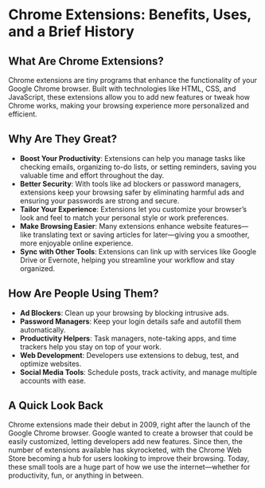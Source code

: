 # Chrome Extensions: Benefits, Uses, and a Brief History

## What Are Chrome Extensions?  
Chrome extensions are tiny programs that enhance the functionality of your Google Chrome browser. Built with technologies like HTML, CSS, and JavaScript, these extensions allow you to add new features or tweak how Chrome works, making your browsing experience more personalized and efficient.

## Why Are They Great?  

- **Boost Your Productivity**: Extensions can help you manage tasks like checking emails, organizing to-do lists, or setting reminders, saving you valuable time and effort throughout the day.
- **Better Security**: With tools like ad blockers or password managers, extensions keep your browsing safer by eliminating harmful ads and ensuring your passwords are strong and secure.
- **Tailor Your Experience**: Extensions let you customize your browser’s look and feel to match your personal style or work preferences.
- **Make Browsing Easier**: Many extensions enhance website features—like translating text or saving articles for later—giving you a smoother, more enjoyable online experience.
- **Sync with Other Tools**: Extensions can link up with services like Google Drive or Evernote, helping you streamline your workflow and stay organized.

## How Are People Using Them?

- **Ad Blockers**: Clean up your browsing by blocking intrusive ads.
- **Password Managers**: Keep your login details safe and autofill them automatically.
- **Productivity Helpers**: Task managers, note-taking apps, and time trackers help you stay on top of your work.
- **Web Development**: Developers use extensions to debug, test, and optimize websites.
- **Social Media Tools**: Schedule posts, track activity, and manage multiple accounts with ease.

## A Quick Look Back
Chrome extensions made their debut in 2009, right after the launch of the Google Chrome browser. Google wanted to create a browser that could be easily customized, letting developers add new features. Since then, the number of extensions available has skyrocketed, with the Chrome Web Store becoming a hub for users looking to improve their browsing. Today, these small tools are a huge part of how we use the internet—whether for productivity, fun, or anything in between.
